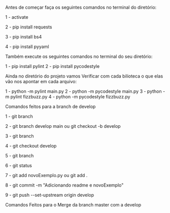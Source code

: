 Antes de começar faça os seguintes comandos no terminal do diretório:

1 - activate

2 - pip install requests

3 - pip install bs4

4 - pip install pyyaml


Também execute os seguintes comandos no terminal do seu diretório:

1 - pip install pylint
2 - pip install pycodestyle


Ainda no diretório do projeto vamos Verificar com cada bilioteca o que elas vão nos apontar em cada arquivo:

1 - python -m pylint main.py
2 - python -m pycodestyle main.py
3 - python -m pylint fizzbuzz.py
4 - python -m pycodestyle fizzbuzz.py   

Comandos feitos para a branch de develop

1 - git branch

2 - git branch develop main ou git checkout -b develop

3 - git branch

4 - git checkout develop

5 - git branch

6 - git status

7 - git add novoExemplo.py ou git add .

8 - git commit -m "Adicionando readme e novoExemplo"

9 - git push --set-upstream origin develop

Comandos Feitos para o Merge da branch master com a develop
